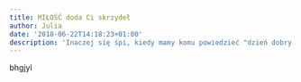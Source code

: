 ```yaml
---
title: MIŁOŚĆ doda Ci skrzydeł
author: Julia
date: '2018-06-22T14:18:23+01:00'
description: 'Inaczej się śpi, kiedy mamy komu powiedzieć "dzień dobry i dobranoc"'
---
```

bhgjyl
